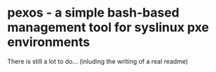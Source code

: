 pexos - a simple bash-based management tool for syslinux pxe environments
=========

There is still a lot to do... (inluding the writing of a real readme)

